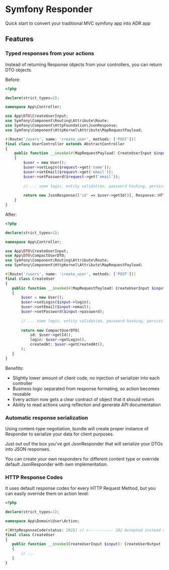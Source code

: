 # Symfony Responder

Quick start to convert your traditional MVC symfony app into ADR app

## Features

### Typed responses from your actions

Instead of returning Response objects from your controllers, you can return DTO objects.

Before:

```php
<?php

declare(strict_types=1);

namespace App\Controller;

use App\DTO\CreateUserInput;
use Symfony\Component\Routing\Attribute\Route;
use Symfony\Component\HttpFoundation\JsonResponse;
use Symfony\Component\HttpKernel\Attribute\MapRequestPayload;

#[Route('/users', name: 'create_user', methods: ['POST'])]
final class UserController extends AbstractController
{
    public function __invoke(#[MapRequestPayload] CreateUserInput $input): Response
    {
        $user = new User();
        $user->setLogin($request->get('name'));
        $user->setEmail($request->get('email'));
        $user->setPassword($request->get('email'));
        
        // ... some logic, entity validation, password hashing, persisting etc. (delegate it to service in real app)
        
        return new JsonResponse(['id' => $user->getId()], Response::HTTP_CREATED);
    }
}
```

After:

```php
<?php

declare(strict_types=1);

namespace App\Controller;

use App\DTO\CreateUserInput;
use App\DTO\CompactUserDTO;
use Symfony\Component\Routing\Attribute\Route;
use Symfony\Component\HttpKernel\Attribute\MapRequestPayload;

#[Route('/users', name: 'create_user', methods: ['POST'])]
final class CreateUser
{
   public function __invoke(#[MapRequestPayload] CreateUserInput $input): CompactUserDTO
   {
       $user = new User();
       $user->setLogin($input->login);
       $user->setEmail($input->email);
       $user->setPassword($input->password);
       
       // ... some logic, entity validation, password hashing, persisting etc. (delegate it to service in real app)
       
       return new CompactUserDTO(
           id: $user->getId(),
           login: $user->getLogin(),
           createdAt: $user->getCreatedAt(), 
       );
   }
}
```

Benefits:
- Slightly lower amount of client code, no injection of serializer into each controller
- Business logic separated from response formating, so action becomes reusable
- Every action now gets a clear contract of object that it should return
- Ability to read actions using reflection and generate API documentation

### Automatic response serialization

Using content-type negotiation, bundle will create proper instance of Responder to serialize your data for client purposes.

Just out ouf the box you've got JsonResponder that will serialize your DTOs into JSON responses.

You can create your own responders for different content type or override default JsonResponder with own implementation.

### HTTP Response Codes

It uses default response codes for every HTTP Request Method, but you can easily override them on action level:

```php
<?php

declare(strict_types=1);

namespace App\Domain\User\Action;

#[HttpResponseCode(status: 202)] // <----------- 202 Accepted instead of 201 Created
final class CreateUser
{
   public function __invoke(CreateUserInput $input): CreateUserOutput
   {
       // ...
   }
}
```
